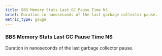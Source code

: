 ```yaml
---
title: BBS Memory Stats Last GC Pause Time NS
brief: Duration in nanoseconds of the last garbage collector pause.
metric_type: gauge
---
```


### BBS Memory Stats Last GC Pause Time NS

Duration in nanoseconds of the last garbage collector pause.